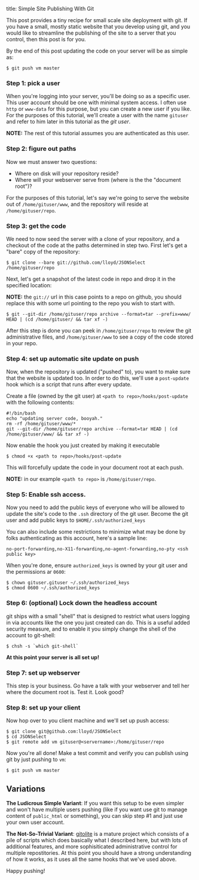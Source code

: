 title: Simple Site Publishing With Git

This post provides a tiny recipe for small scale site deployment with
git.  If you have a small, mostly static website that you develop using
git, and you would like to streamline the publishing of the site to
a server that you control, then this post is for you.

By the end of this post updating the code on your server will be as simple
as:

    $ git push vm master

### Step 1: pick a user

When you're logging into your server, you'll be doing so as a specific user.
This user account should be one with minimal system access.  I often use
`http` or `www-data` for this purpose, but you can create a new user if you
like.  For the purposes of this tutorial, we'll create a user with the name
`gituser` and refer to him later in this tutorial as the *git user*.

**NOTE:** The rest of this tutorial assumes you are authenticated as this user.

### Step 2: figure out paths

Now we must answer two questions:

  * Where on disk will your repository reside?
  * Where will your webserver serve from (where is the the "document root")?

For the purposes of this tutorial, let's say we're going to serve the
website out of `/home/gituser/www`, and the repository will reside
at `/home/gituser/repo`.

### Step 3: get the code

We need to now seed the server with a clone of your repository, and a
checkout of the code at the paths determined in step two.  First let's
get a "bare" copy of the repository:

    $ git clone --bare git://github.com/lloyd/JSONSelect /home/gituser/repo

Next, let's get a snapshot of the latest code in repo and drop it in the
specified location:

**NOTE:** the `git://` url in this case points to a repo on github,
you should replace this with some url pointing to the repo you wish to
start with.

    $ git --git-dir /home/gituser/repo archive --format=tar --prefix=www/ HEAD | (cd /home/gituser/ && tar xf -)

After this step is done you can peek in `/home/gituser/repo` to
review the git administrative files, and `/home/gituser/www` to see
a copy of the code stored in your repo.

### Step 4: set up automatic site update on push

Now, when the repository is updated ("pushed" to), you want to make
sure that the website is updated too.  In order to do this, we'll use a
`post-update` hook which is a script that runs after every update.

Create a file (owned by the git user) at `<path to
repo>/hooks/post-update` with the following contents:

    #!/bin/bash
    echo "updating server code, booyah."
    rm -rf /home/gituser/www/*
    git --git-dir /home/gituser/repo archive --format=tar HEAD | (cd /home/gituser/www/ && tar xf -)

Now enable the hook you just created by making it executable

    $ chmod +x <path to repo>/hooks/post-update

This will forcefully update the code in your document root at each push.

**NOTE:** in our example `<path to repo>` is `/home/gituser/repo`.

### Step 5: Enable ssh access.

Now you need to add the public keys of everyone who will be allowed to
update the site's code to the `.ssh` directory of the git user.
Become the git user and add public keys to `$HOME/.ssh/authorized_keys`

You can also include some restrictions to minimize what may be done by
folks authenticating as this account, here's a sample line:

    no-port-forwarding,no-X11-forwarding,no-agent-forwarding,no-pty <ssh public key>

When you're done, ensure `authorized_keys` is owned by your git user
and the permissions ar `0600`:

    $ chown gituser.gituser ~/.ssh/authorized_keys
    $ chmod 0600 ~/.ssh/authorized_keys

### Step 6: (optional) Lock down the headless account

git ships with a small "shell" that is designed to restrict what users
logging in via accounts like the one you just created can do.  This is
a useful added security measure, and to enable it you simply change
the shell of the account to git-shell:

    $ chsh -s `which git-shell`

**At this point your server is all set up!**

### Step 7: set up webserver

This step is your business.  Go have a talk with your webserver and 
tell her where the document root is.  Test it.  Look good?

### Step 8: set up your client

Now hop over to you client machine and we'll set up push access: 

    $ git clone git@github.com:lloyd/JSONSelect
    $ cd JSONSelect
    $ git remote add vm gituser@<servername>:/home/gituser/repo

Now you're all done!  Make a test commit and verify you can publish
using git by just pushing to `vm`:

    $ git push vm master

## Variations

**The Ludicrous Simple Variant**: If you want this setup to be even simpler
and won't have multiple users pushing (like if you want use git to
manage content of `public_html` or something), you can skip step #1
and just use your own user account.

**The Not-So-Trivial Variant**: [gitolite][] is a mature project which 
consists of a pile of scripts which does basically what I described
here, but with lots of additional features, and more sophisiticated
administrative control for multiple repostitories.  At this point
you should have a strong understanding of how it works, as it uses
all the same hooks that we've used above.

[gitolite]: https://github.com/sitaramc/gitolite

Happy pushing!






